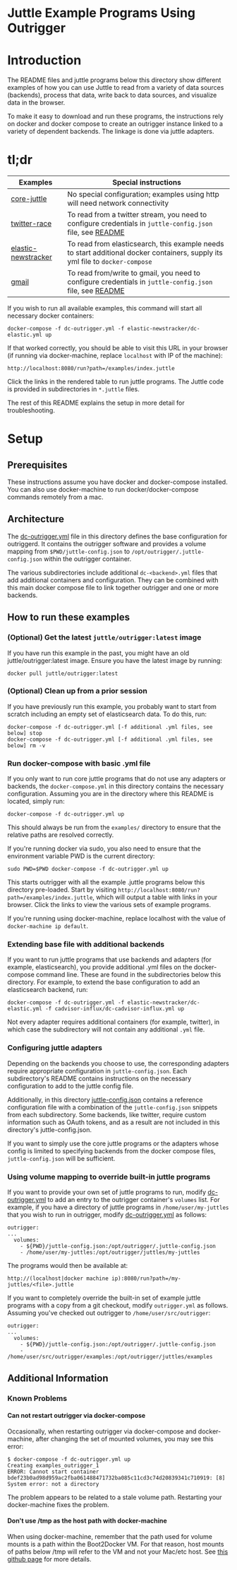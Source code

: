 # Juttle Example Programs Using Outrigger

# Introduction

The README files and juttle programs below this directory show different examples of how you can use Juttle to read from a variety of data sources (backends), process that data, write back to data sources, and visualize data in the browser.

To make it easy to download and run these programs, the instructions rely on docker and docker compose to create an outrigger instance linked to a variety of dependent backends. The linkage is done via juttle adapters.

# tl;dr

Examples                               | Special instructions
-------------------------------------- | --------------------
[core-juttle](core-juttle/README.md)   | No special configuration; examples using http will need network connectivity
[twitter-race](twitter-race/README.md) | To read from a twitter stream, you need to configure credentials in ``juttle-config.json`` file, see [README](twitter-race/README.md)
[elastic-newstracker](elastic-newstracker/README.md) | To read from elasticsearch, this example needs to start additional docker containers, supply its yml file to ``docker-compose``
[gmail](gmail/README.md) | To read from/write to gmail, you need to configure credentials in ``juttle-config.json`` file, see [README](gmail/README.md)

If you wish to run all available examples, this command will start all necessary docker containers:

```
docker-compose -f dc-outrigger.yml -f elastic-newstracker/dc-elastic.yml up
```

If that worked correctly, you should be able to visit this URL in your browser (if running via docker-machine, replace ``localhost`` with IP of the machine):

```
http://localhost:8080/run?path=/examples/index.juttle
```

Click the links in the rendered table to run juttle programs. The Juttle code is provided in subdirectories in ``*.juttle`` files.

The rest of this README explains the setup in more detail for troubleshooting.

# Setup

## Prerequisites

These instructions assume you have docker and docker-compose installed. You
can also use docker-machine to run docker/docker-compose commands
remotely from a mac.

## Architecture

The [dc-outrigger.yml](./dc-outrigger.yml) file in this directory defines the base
configuration for outriggerd. It contains the outrigger software and
provides a volume mapping from ``$PWD/juttle-config.json`` to
``/opt/outrigger/.juttle-config.json`` within the outrigger container.

The various subdirectories include additional
``dc-<backend>.yml`` files that add additional containers
and configuration. They can be combined with this main docker compose
file to link together outrigger and one or more backends.

## How to run these examples

### (Optional) Get the latest ``juttle/outrigger:latest`` image

If you have run this example in the past, you might have an old
juttle/outrigger:latest image. Ensure you have the latest image by
running:

```
docker pull juttle/outrigger:latest
```

### (Optional) Clean up from a prior session

If you have previously run this example, you probably want to start from
scratch including an empty set of elasticsearch data. To do this, run:

```
docker-compose -f dc-outrigger.yml [-f additional .yml files, see below] stop
docker-compose -f dc-outrigger.yml [-f additional .yml files, see below] rm -v
```

### Run docker-compose with basic .yml file

If you only want to run core juttle programs that do not use any
adapters or backends, the ``docker-compose.yml`` in this directory
contains the necessary configuration. Assuming you are in the
directory where this README is located, simply run:

```
docker-compose -f dc-outrigger.yml up
```

This should always be run from the ``examples/`` directory to ensure
that the relative paths are resolved correctly.

If you're running docker via sudo, you also need to ensure that the
environment variable PWD is the current directory:

```
sudo PWD=$PWD docker-compose -f dc-outrigger.yml up
```

This starts outrigger with all the example .juttle programs below this
directory pre-loaded. Start by visiting
``http://localhost:8080/run?path=/examples/index.juttle``, which will output a
table with links in your browser. Click the links to view the various sets
of example programs.

If you're running using docker-machine, replace localhost with the
value of ``docker-machine ip default``.

### Extending base file with additional backends

If you want to run juttle programs that use backends and adapters (for
example, elasticsearch), you provide additional .yml files on the
docker-compose command line. These are found in the subdirectories
below this directory. For example, to extend the base configuration to
add an elasticsearch backend, run:

```
docker-compose -f dc-outrigger.yml -f elastic-newstracker/dc-elastic.yml -f cadvisor-influx/dc-cadvisor-influx.yml up
```

Not every adapter requires additional containers (for example,
twitter), in which case the subdirectory will not contain any
additional ``.yml`` file.

### Configuring juttle adapters

Depending on the backends you choose to use, the corresponding
adapters require appropriate configuration in
``juttle-config.json``. Each subdirectory's README contains
instructions on the necessary configuration to add to the juttle
config file.

Additionally, in this directory
[juttle-config.json](./juttle-config.json.example) contains a
reference configuration file with a combination of the
``juttle-config.json`` snippets from each subdirectory. Some backends,
like twitter, require custom information such as OAuth tokens, and as
a result are not included in this directory's juttle-config.json.

If you want to simply use the core juttle programs or the adapters
whose config is limited to specifying backends from the docker compose
files, ``juttle-config.json`` will be sufficient.

### Using volume mapping to override built-in juttle programs

If you want to provide your own set of juttle programs to run, modify
[dc-outrigger.yml](./dc-outrigger.yml) to add an entry to the outrigger container's
``volumes`` list. For example, if you have a directory of juttle
programs in ``/home/user/my-juttles`` that you wish to run in outrigger, modify
[dc-outrigger.yml](./dc-outrigger.yml) as follows:

```
outrigger:
...
  volumes:
    - ${PWD}/juttle-config.json:/opt/outrigger/.juttle-config.json
    - /home/user/my-juttles:/opt/outrigger/juttles/my-juttles
```

The programs would then be available at:

```
http://(localhost|docker machine ip):8080/run?path=/my-juttles/<file>.juttle
```

If you want to completely override the built-in set of example juttle
programs with a copy from a git checkout, modify ``outrigger.yml`` as
follows. Assuming you've checked out outrigger to ``/home/user/src/outrigger``:

```
outrigger:
...
  volumes:
    - ${PWD}/juttle-config.json:/opt/outrigger/.juttle-config.json
    - /home/user/src/outrigger/examples:/opt/outrigger/juttles/examples
```

## Additional Information

### Known Problems

#### Can not restart outrigger via docker-compose

Occasionally, when restarting outrigger via docker-compose and docker-machine, after changing the set of mounted volumes, you may see this error:

```
$ docker-compose -f dc-outrigger.yml up
Creating examples_outrigger_1
ERROR: Cannot start container bdef23b0ad98d959ac2fba061488471732ba085c11cd3c74d20839341c710919: [8] System error: not a directory
```

The problem appears to be related to a stale volume path. Restarting your docker-machine fixes the problem.

#### Don't use /tmp as the host path with docker-machine

When using docker-machine, remember that the path used for volume
mounts is a path within the Boot2Docker VM. For that reason, host
mounts of paths below /tmp will refer to the VM and not your Mac/etc
host. See
[this github page](https://github.com/docker/compose/issues/1039) for
more details.
